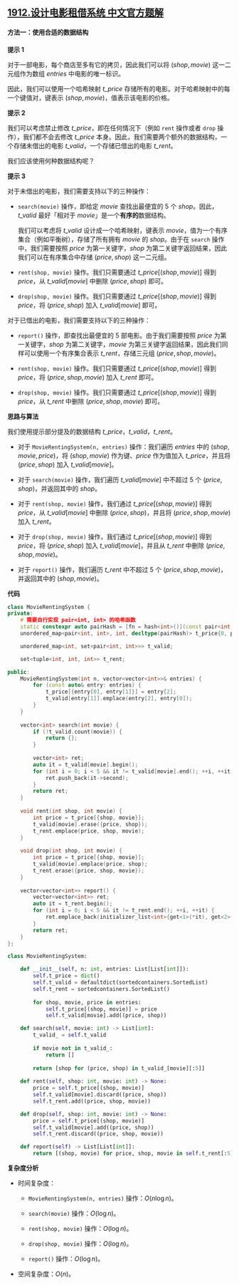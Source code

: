 ## [1912.设计电影租借系统 中文官方题解](https://leetcode.cn/problems/design-movie-rental-system/solutions/100000/she-ji-dian-ying-zu-jie-xi-tong-by-leetc-dv3z)

#### 方法一：使用合适的数据结构

**提示 $1$**

对于一部电影，每个商店至多有它的拷贝，因此我们可以将 $(\textit{shop}, \textit{movie})$ 这一二元组作为数组 $\textit{entries}$ 中电影的唯一标识。

因此，我们可以使用一个哈希映射 $\textit{t\_price}$ 存储所有的电影。对于哈希映射中的每一个键值对，键表示 $(\textit{shop}, \textit{movie})$，值表示该电影的价格。

**提示 $2$**

我们可以考虑禁止修改 $\textit{t\_price}$，即在任何情况下（例如 $\texttt{rent}$ 操作或者 $\texttt{drop}$ 操作），我们都不会去修改 $\textit{t\_price}$ 本身。因此，我们需要两个额外的数据结构，一个存储未借出的电影 $\textit{t\_valid}$，一个存储已借出的电影 $\textit{t\_rent}$。

我们应该使用何种数据结构呢？

**提示 $3$**

对于未借出的电影，我们需要支持以下的三种操作：

- $\texttt{search(movie)}$ 操作，即给定 $\textit{movie}$ 查找出最便宜的 $5$ 个 $\textit{shop}$。因此，$\textit{t\_valid}$ 最好「相对于 $\textit{movie}$」是一个**有序的**数据结构。

    我们可以考虑将 $\textit{t\_valid}$ 设计成一个哈希映射，键表示 $\textit{movie}$，值为一个有序集合（例如平衡树），存储了所有拥有 $\textit{movie}$ 的 $\textit{shop}$。由于在 $\texttt{search}$ 操作中，我们需要按照 $\textit{price}$ 为第一关键字，$\textit{shop}$ 为第二关键字返回结果，因此我们可以在有序集合中存储 $(\textit{price}, \textit{shop})$ 这一二元组。

- $\texttt{rent(shop, movie)}$ 操作。我们只需要通过 $\textit{t\_price}[(\textit{shop}, \textit{movie})]$ 得到 $\textit{price}$，从 $\textit{t\_valid}[\textit{movie}]$ 中删除 $(\textit{price}, \textit{shop})$ 即可。

- $\texttt{drop(shop, movie)}$ 操作。我们只需要通过 $\textit{t\_price}[(\textit{shop}, \textit{movie})]$ 得到 $\textit{price}$，将 $(\textit{price}, \textit{shop})$ 加入 $\textit{t\_valid}[\textit{movie}]$ 即可。

对于已借出的电影，我们需要支持以下的三种操作：

- $\texttt{report()}$ 操作，即查找出最便宜的 $5$ 部电影。由于我们需要按照 $\textit{price}$ 为第一关键字，$\textit{shop}$ 为第二关键字，$\textit{movie}$ 为第三关键字返回结果，因此我们同样可以使用一个有序集合表示 $\textit{t\_rent}$，存储三元组 $(\textit{price}, \textit{shop}, \textit{movie})$。

- $\texttt{rent(shop, movie)}$ 操作。我们只需要通过 $\textit{t\_price}[(\textit{shop}, \textit{movie})]$ 得到 $\textit{price}$，将 $(\textit{price}, \textit{shop}, \textit{movie})$ 加入 $\textit{t\_rent}$ 即可。

- $\texttt{drop(shop, movie)}$ 操作。我们只需要通过 $\textit{t\_price}[(\textit{shop}, \textit{movie})]$ 得到 $\textit{price}$，从 $\textit{t\_rent}$ 中删除 $(\textit{price}, \textit{shop}, \textit{movie})$ 即可。

**思路与算法**

我们使用提示部分提及的数据结构 $\textit{t\_price}$，$\textit{t\_valid}$，$\textit{t\_rent}$。

- 对于 $\texttt{MovieRentingSystem(n, entries)}$ 操作：我们遍历 $\textit{entries}$ 中的 $(\textit{shop}, \textit{movie}, \textit{price})$，将 $(\textit{shop}, \textit{movie})$ 作为键、$\textit{price}$ 作为值加入 $\textit{t\_price}$，并且将 $(\textit{price}, \textit{shop})$ 加入 $\textit{t\_valid}[\textit{movie}]$。

- 对于 $\texttt{search(movie)}$ 操作，我们遍历 $\textit{t\_valid}[\textit{movie}]$ 中不超过 $5$ 个 $(\textit{price}, \textit{shop})$，并返回其中的 $\textit{shop}$。

- 对于 $\texttt{rent(shop, movie)}$ 操作，我们通过 $\textit{t\_price}[(\textit{shop}, \textit{movie})]$ 得到 $\textit{price}$，从 $\textit{t\_valid}[\textit{movie}]$ 中删除 $(\textit{price}, \textit{shop})$，并且将 $(\textit{price}, \textit{shop}, \textit{movie})$ 加入 $\textit{t\_rent}$。

- 对于 $\texttt{drop(shop, movie)}$ 操作，我们通过 $\textit{t\_price}[(\textit{shop}, \textit{movie})]$ 得到 $\textit{price}$，将 $(\textit{price}, \textit{shop})$ 加入 $\textit{t\_valid}[\textit{movie}]$，并且从 $\textit{t\_rent}$ 中删除 $(\textit{price}, \textit{shop}, \textit{movie})$。

- 对于 $\texttt{report()}$ 操作，我们遍历 $\textit{t\_rent}$ 中不超过 $5$ 个 $(\textit{price}, \textit{shop}, \textit{movie})$，并返回其中的 $(\textit{shop}, \textit{movie})$。

**代码**

```C++ [sol1-C++]
class MovieRentingSystem {
private:
    # 需要自行实现 pair<int, int> 的哈希函数
    static constexpr auto pairHash = [fn = hash<int>()](const pair<int, int>& o) {return (fn(o.first) << 16) ^ fn(o.second);};
    unordered_map<pair<int, int>, int, decltype(pairHash)> t_price{0, pairHash};

    unordered_map<int, set<pair<int, int>>> t_valid;

    set<tuple<int, int, int>> t_rent;

public:
    MovieRentingSystem(int n, vector<vector<int>>& entries) {
        for (const auto& entry: entries) {
            t_price[{entry[0], entry[1]}] = entry[2];
            t_valid[entry[1]].emplace(entry[2], entry[0]);
        }
    }
    
    vector<int> search(int movie) {
        if (!t_valid.count(movie)) {
            return {};
        }
        
        vector<int> ret;
        auto it = t_valid[movie].begin();
        for (int i = 0; i < 5 && it != t_valid[movie].end(); ++i, ++it) {
            ret.push_back(it->second);
        }
        return ret;
    }
    
    void rent(int shop, int movie) {
        int price = t_price[{shop, movie}];
        t_valid[movie].erase({price, shop});
        t_rent.emplace(price, shop, movie);
    }
    
    void drop(int shop, int movie) {
        int price = t_price[{shop, movie}];
        t_valid[movie].emplace(price, shop);
        t_rent.erase({price, shop, movie});
    }
    
    vector<vector<int>> report() {
        vector<vector<int>> ret;
        auto it = t_rent.begin();
        for (int i = 0; i < 5 && it != t_rent.end(); ++i, ++it) {
            ret.emplace_back(initializer_list<int>{get<1>(*it), get<2>(*it)});
        }
        return ret;
    }
};
```

```Python [sol1-Python3]
class MovieRentingSystem:

    def __init__(self, n: int, entries: List[List[int]]):
        self.t_price = dict()
        self.t_valid = defaultdict(sortedcontainers.SortedList)
        self.t_rent = sortedcontainers.SortedList()
        
        for shop, movie, price in entries:
            self.t_price[(shop, movie)] = price
            self.t_valid[movie].add((price, shop))

    def search(self, movie: int) -> List[int]:
        t_valid_ = self.t_valid
        
        if movie not in t_valid_:
            return []
        
        return [shop for (price, shop) in t_valid_[movie][:5]]
        
    def rent(self, shop: int, movie: int) -> None:
        price = self.t_price[(shop, movie)]
        self.t_valid[movie].discard((price, shop))
        self.t_rent.add((price, shop, movie))

    def drop(self, shop: int, movie: int) -> None:
        price = self.t_price[(shop, movie)]
        self.t_valid[movie].add((price, shop))
        self.t_rent.discard((price, shop, movie))

    def report(self) -> List[List[int]]:
        return [(shop, movie) for price, shop, movie in self.t_rent[:5]]
```

**复杂度分析**

- 时间复杂度：

    - $\texttt{MovieRentingSystem(n, entries)}$ 操作：$O(n \log n)$。

    - $\texttt{search(movie)}$ 操作：$O(\log n)$。

    - $\texttt{rent(shop, movie)}$ 操作：$O(\log n)$。

    - $\texttt{drop(shop, movie)}$ 操作：$O(\log n)$。

    - $\texttt{report()}$ 操作：$O(\log n)$。

- 空间复杂度：$O(n)$。